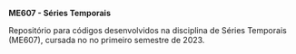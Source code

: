 **ME607 - Séries Temporais**

 Repositório para códigos desenvolvidos na disciplina de Séries Temporais (ME607), cursada no no primeiro semestre de 2023.

